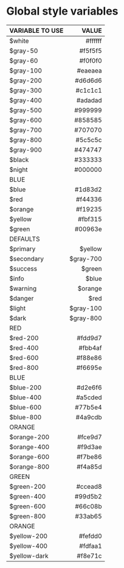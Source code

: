 # Global style variables

| VARIABLE TO USE   |  VALUE 	|
|-------------------|-------:	|
| $white       | #ffffff |
| $gray-50     | #f5f5f5 |
| $gray-60     | #f0f0f0 |
| $gray-100    | #eaeaea |
| $gray-200    | #d6d6d6 |
| $gray-300    | #c1c1c1 |
| $gray-400    | #adadad |
| $gray-500    | #999999 |
| $gray-600    | #858585 |
| $gray-700    | #707070 |
| $gray-800    | #5c5c5c |
| $gray-900    | #474747 |
| $black       | #333333 |
| $night       | #000000 |
| BLUE         |         |
| $blue        | #1d83d2 |
| $red         | #f44336 |
| $orange      | #f19235 |
| $yellow      | #fbf315 |
| $green       | #00963e |
| DEFAULTS     |         |
| $primary     | $yellow |
| $secondary   | $gray-700 |
| $success     | $green  |
| $info        | $blue   |
| $warning     | $orange |
| $danger      | $red    |
| $light       | $gray-100 | 
| $dark        | $gray-800 |
| RED          |           |
| $red-200     | #fdd9d7 |
| $red-400     | #fbb4af |
| $red-600     | #f88e86 |
| $red-800     | #f6695e |
| BLUE         |         |
| $blue-200    | #d2e6f6 |
| $blue-400    | #a5cded |
| $blue-600    | #77b5e4 |
| $blue-800    | #4a9cdb |
| ORANGE       |         |
| $orange-200  | #fce9d7 |
| $orange-400  | #f9d3ae |
| $orange-600  | #f7be86 |
| $orange-800  | #f4a85d |
| GREEN        |         |
| $green-200   | #ccead8 |
| $green-400   | #99d5b2 |
| $green-600   | #66c08b |
| $green-800   | #33ab65 |
| ORANGE       |         |
| $yellow-200  | #fefdd0 |
| $yellow-400  | #fdfaa1 |
| $yellow-dark | #f8e71c |
